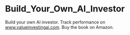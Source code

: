 # Build_Your_Own_AI_Investor
Build your own AI investor. Track performance on www.valueinvestingai.com. Buy the book on Amazon. 
